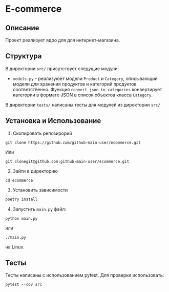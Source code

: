 # E-commerce

## Описание
Проект реализует ядро для для интернет-магазина.

## Структура
В директории `src/` присутствует следущие модули:
- `models.py` - реализуюет модели `Product` и `Category`, описывающий модели для хранения продуктов и категорий продуктов соответственно.
Функция `convert_json_to_categories` конвертирует категории в формате JSON в список объектов класса `Category`.

В директории `tests/` написаны тесты для модулей из директории `src/`

## Установка и Использование
1. Скопировать репозирорий
```shell
git clone https://github.com/github-main-user/ecommerce.git
```
Или
```shell
git clonegit@github.com:github-main-user/ecommerce.git
```

2. Зайти в директорию
```shell
cd ecommerce
```

3. Установить зависимости
```python
poetry install
```

4. Запустить `main.py` файл:
```shell
python main.py
```
или
```shell
./main.py
```
на Linux.

## Тесты
Тесты написаны с использованием pytest.
Для проверки использовать:
```shell
pytest --cov src
```